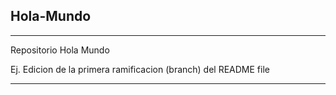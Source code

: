 ## Hola-Mundo
---

Repositorio Hola Mundo

Ej.
Edicion de la primera ramificacion (branch) del README file

---
